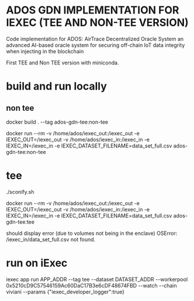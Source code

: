 # ADOS GDN IMPLEMENTATION FOR IEXEC (TEE AND NON-TEE VERSION)

Code implementation for ADOS: AirTrace Decentralized Oracle System an advanced AI-based oracle system for securing off-chain IoT data integrity when injecting in the blockchain

First TEE and Non TEE version with miniconda.

# build and run locally

## non tee

docker build . --tag ados-gdn-tee:non-tee

docker run --rm -v /home/ados/iexec_out:/iexec_out -e IEXEC_OUT=/iexec_out -v /home/ados/iexec_in:/iexec_in -e IEXEC_IN=/iexec_in -e IEXEC_DATASET_FILENAME=data_set_full.csv ados-gdn-tee:non-tee

# tee

./sconify.sh

docker run --rm -v /home/ados/iexec_out:/iexec_out -e IEXEC_OUT=/iexec_out -v /home/ados/iexec_in:/iexec_in -e IEXEC_IN=/iexec_in -e IEXEC_DATASET_FILENAME=data_set_full.csv ados-gdn-tee:tee

should display error (due to volumes not being in the enclave)
OSError: /iexec_in/data_set_full.csv not found.

# run on iExec

iexec app run APP_ADDR --tag tee --dataset DATASET_ADDR --workerpool 0x5210cD9C57546159Ac60DaC17B3e6cDF48674FBD --watch --chain viviani --params {\"iexec_developer_logger\":true}

